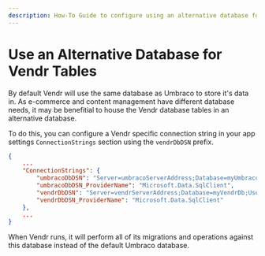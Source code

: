 ```yaml
---
description: How-To Guide to configure using an alternative database for the tables of Vendr, the eCommerce solution for Umbraco
---
```


# Use an Alternative Database for Vendr Tables

By default Vendr will use the same database as Umbraco to store it's data in. As e-commerce and content management have different database needs, it may be benefitial to house the Vendr database tables in an alternative database.

To do this, you can configure a Vendr specific connection string in your app settings `ConnectionStrings` section using the `vendrDbDSN` prefix.

```json
{
    ...
    "ConnectionStrings": {
        "umbracoDbDSN": "Server=umbracoServerAddress;Database=myUmbracoDb;User Id=myUsername;Password=myPassword;",
        "umbracoDbDSN_ProviderName": "Microsoft.Data.SqlClient",
        "vendrDbDSN": "Server=vendrServerAddress;Database=myVendrDb;User Id=myUsername;Password=myPassword;",
        "vendrDbDSN_ProviderName": "Microsoft.Data.SqlClient"
    },
    ...
}
```

When Vendr runs, it will perform all of its migrations and operations against this database instead of the default Umbraco database.
